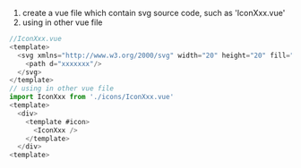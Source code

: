 1. create a vue file which contain svg source code, such as 'IconXxx.vue'
2. using in other vue file

```ts
//IconXxx.vue
<template>
  <svg xmlns="http://www.w3.org/2000/svg" width="20" height="20" fill="currentColor">
    <path d="xxxxxxx"/>
  </svg>
</template>
// using in other vue file
import IconXxx from './icons/IconXxx.vue'
<template>
  <div>
    <template #icon>
      <IconXxx />
    </template>
  </div>
<template>   
```
